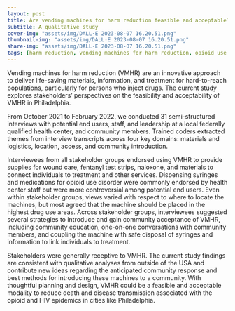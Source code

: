 ```yaml
---
layout: post
title: Are vending machines for harm reduction feasible and acceptable? 
subtitle: A qualitative study
cover-img: "assets/img/DALL·E 2023-08-07 16.20.51.png"
thumbnail-img: "assets/img/DALL·E 2023-08-07 16.20.51.png"
share-img: "assets/img/DALL·E 2023-08-07 16.20.51.png"
tags: [harm reduction, vending machines for harm reduction, opioid use disorder, HIV]
---
```


Vending machines for harm reduction (VMHR) are an innovative approach to deliver life-saving materials, information, and treatment for hard-to-reach populations, particularly for persons who inject drugs. The current study explores stakeholders’ perspectives on the feasibility and acceptability of VMHR in Philadelphia.

From October 2021 to February 2022, we conducted 31 semi-structured interviews with potential end users, staff, and leadership at a local federally qualified health center, and community members. Trained coders extracted themes from interview transcripts across four key domains: materials and logistics, location, access, and community introduction.

Interviewees from all stakeholder groups endorsed using VMHR to provide supplies for wound care, fentanyl test strips, naloxone, and materials to connect individuals to treatment and other services. Dispensing syringes and medications for opioid use disorder were commonly endorsed by health center staff but were more controversial among potential end users. Even within stakeholder groups, views varied with respect to where to locate the machines, but most agreed that the machine should be placed in the highest drug use areas. Across stakeholder groups, interviewees suggested several strategies to introduce and gain community acceptance of VMHR, including community education, one-on-one conversations with community members, and coupling the machine with safe disposal of syringes and information to link individuals to treatment.

Stakeholders were generally receptive to VMHR. The current study findings are consistent with qualitative analyses from outside of the USA and contribute new ideas regarding the anticipated community response and best methods for introducing these machines to a community. With thoughtful planning and design, VMHR could be a feasible and acceptable modality to reduce death and disease transmission associated with the opioid and HIV epidemics in cities like Philadelphia.
